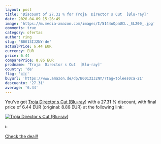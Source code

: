 ```yaml
---
layout: post
title: 'Discount of 27.31 % for Troja  Director s Cut  [Blu-ray]'
date: 2020-04-09 15:26:49
image: 'https://m.media-amazon.com/images/I/5144oQpaUCL._SL200_.jpg'
comments: true
category: ofertas
author: ring
slug: 'B0013IJ2NY-de'
actualPrice: 6.44 EUR
currency: EUR
price: 6.44
comparePrice: 8.86 EUR
prodname: 'Troja  Director s Cut  [Blu-ray]'
country: 'de'
flag: '🇩🇪'
buyurl: 'https://www.amazon.de/dp/B0013IJ2NY/?tag=tolees0ca-21'
descuento: '27.31'
average: '6.44'
---
```


You've got [Troja  Director s Cut  [Blu-ray]](https://www.amazon.de/dp/B0013IJ2NY/?tag=tolees0ca-21) with a  27.31 % discount, with final price of 6.44 EUR (original: 8.86 EUR) at the following link:

[![Troja  Director s Cut  [Blu-ray]](https://m.media-amazon.com/images/I/5144oQpaUCL._SL200_.jpg)](https://www.amazon.de/dp/B0013IJ2NY/?tag=tolees0ca-21)

ℹ️:


[Check the deal!!](https://www.amazon.de/dp/B0013IJ2NY/?tag=tolees0ca-21)
